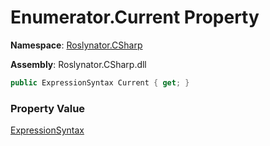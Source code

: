 # Enumerator\.Current Property

**Namespace**: [Roslynator.CSharp](../../../README.md)

**Assembly**: Roslynator\.CSharp\.dll

```csharp
public ExpressionSyntax Current { get; }
```

### Property Value

[ExpressionSyntax](https://docs.microsoft.com/en-us/dotnet/api/microsoft.codeanalysis.csharp.syntax.expressionsyntax)

